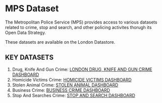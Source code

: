 # MPS Dataset

The Metropolitan Police Service (MPS) provides access to various datasets related to crime, stop and search, and other policing activites thorugh its Open Data Strategy. 

These datasets are available on the London Datastore.

## KEY DATASETS
1. Drug, Knife And Gun Crime: [LONDON DRUG, KNIFE AND GUN CRIME DASHBOARD](https://public.tableau.com/app/profile/mazeda5979/viz/LondonCrimes_17308231063750/Dashboard1)
2. Homicide Victims Crime: [HOMICIDE VICTIMS DASHBOARD](https://public.tableau.com/app/profile/mazeda5979/viz/HomicideVictims/Dashboard1)
3. Stolen Animal Crime: [STOLEN ANIMAL DASHBOARD](https://public.tableau.com/app/profile/mazeda5979/viz/StolenAnimals/Dashboard1)
4. Business Crime: [BUSINESS CRIME DASHBOARD](https://public.tableau.com/app/profile/mazeda5979/viz/MPSBUSINESSCRIMES/Dashboard2)
5. Stop And Searches Crime: [STOP AND SEARCH DASHBOARD](https://public.tableau.com/app/profile/mazeda5979/viz/STOPANDSEARCH_17521589068160/Dashboard1) 

